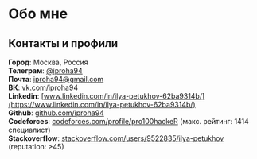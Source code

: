 # Обо мне

## Контакты и профили

**Город**: Москва, Россия  
**Телеграм**: [@iproha94](https://t.me/iproha94)  
**Почта**: [iproha94@gmail.com](mailto:iproha94@gmail.com)  
**ВК**: [vk.com/iproha94](https://vk.com/iproha94)  
**Linkedin**: [www.linkedin.com/in/ilya-petukhov-62ba9314b/](https://www.linkedin.com/in/ilya-petukhov-62ba9314b/)  
**Github**: [github.com/iproha94](https://github.com/iproha94)  
**Codeforces**: [codeforces.com/profile/pro100hackeR](https://codeforces.com/profile/pro100hackeR)
(макс. рейтинг: 1414 специалист)  
**Stackoverflow**: [stackoverflow.com/users/9522835/ilya-petukhov](https://stackoverflow.com/users/9522835/ilya-petukhov)
(reputation: >45)  
